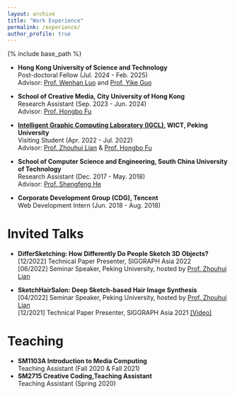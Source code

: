 ```yaml
---
layout: archive
title: "Work Experience"
permalink: /experience/
author_profile: true
---
```


{% include base_path %}

- **Hong Kong University of Science and Technology** \
Post-doctoral Fellow (Jul. 2024 - Feb. 2025) \
Advisor: [Prof. Wenhan Luo](https://whluo.github.io/) and [Prof. Yike Guo](https://cse.hkust.edu.hk/admin/people/faculty/profile/yikeguo)

- **School of Creative Media, City University of Hong Kong** \
Research Assistant (Sep. 2023 - Jun. 2024) \
Advisor: [Prof. Hongbo Fu](https://hongbofu.people.ust.hk)
  
- **[Intelligent Graphic Computing Laboratory (IGCL)](http://igcl.pku.edu.cn/igcl/), WICT, Peking University** \
  Visiting Student (Apr. 2022 - Jul. 2022) \
  Advisor: [Prof. Zhouhui Lian](https://www.icst.pku.edu.cn/zlian/) & [Prof. Hongbo Fu](http://sweb.cityu.edu.hk/hongbofu/)

- **School of Computer Science and Engineering, South China University of Technology** \
  Research Assistant (Dec. 2017 - May. 2018) \
  Advisor: [Prof. Shengfeng He](http://www.shengfenghe.com/)

- **Corporate Development Group (CDG), Tencent** \
  Web Development Intern (Jun. 2018 - Aug. 2018)

Invited Talks
======
- **DifferSketching: How Differently Do People Sketch 3D Objects?** \
[12/2022] Technical Paper Presenter, SIGGRAPH Asia 2022 \
[06/2022] Seminar Speaker, Peking University, hosted by [Prof. Zhouhui Lian](https://www.icst.pku.edu.cn/zlian/)


- **SketchHairSalon: Deep Sketch-based Hair Image Synthesis** \
[04/2022] Seminar Speaker, Peking University, hosted by [Prof. Zhouhui Lian](https://www.icst.pku.edu.cn/zlian/) \
[12/2021] Technical Paper Presenter, SIGGRAPH Asia 2021 [\[Video\]](https://www.youtube.com/watch?v=9GfPBkIMvMw)


Teaching
======
- **SM1103A Introduction to Media Computing** \
Teaching Assistant (Fall 2020 & Fall 2021)
- **SM2715 Creative Coding,Teaching Assistant** \
Teaching Assistant (Spring 2020)
